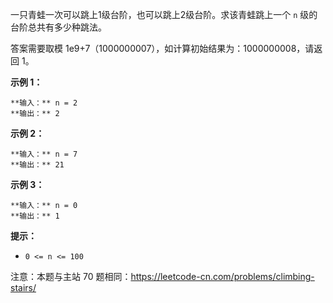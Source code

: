 一只青蛙一次可以跳上1级台阶，也可以跳上2级台阶。求该青蛙跳上一个 `n` 级的台阶总共有多少种跳法。

答案需要取模 1e9+7（1000000007），如计算初始结果为：1000000008，请返回 1。

**示例 1：**

    
    
    **输入：** n = 2
    **输出：** 2
    

**示例 2：**

    
    
    **输入：** n = 7
    **输出：** 21
    

**示例 3：**

    
    
    **输入：** n = 0
    **输出：** 1

**提示：**

  * `0 <= n <= 100`

注意：本题与主站 70 题相同：<https://leetcode-cn.com/problems/climbing-stairs/>



